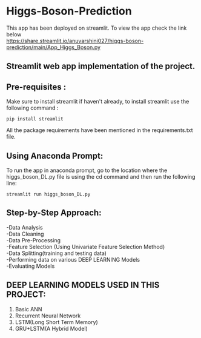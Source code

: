 # Higgs-Boson-Prediction

This app has been deployed on streamlit. To view the app check the link below <br>
https://share.streamlit.io/anuvarshini027/higgs-boson-prediction/main/App_Higgs_Boson.py

## Streamlit web app implementation of the project. 

## Pre-requisites :

Make sure to install streamlit if haven't already, to install streamlit use the following command :

```
pip install streamlit
```
All the package requirements have been mentioned in the requirements.txt file. 

## Using Anaconda Prompt:

To run the app in anaconda prompt, go to the location where the higgs_boson_DL.py file is using the cd command and then run the following line:

```
streamlit run higgs_boson_DL.py
```
## Step-by-Step Approach:

 -Data Analysis<br>
 -Data Cleaning<br>
 -Data Pre-Processing<br>
 -Feature Selection (Using Univariate Feature Selection Method)<br>
 -Data Splitting(training and testing data)<br>
 -Performing data on various DEEP LEARNING Models<br>
 -Evaluating Models

## DEEP LEARNING MODELS USED IN THIS PROJECT:

1) Basic ANN
2) Recurrent Neural Network
3) LSTM(Long Short Term Memory)
4) GRU+LSTM(A Hybrid Model)
